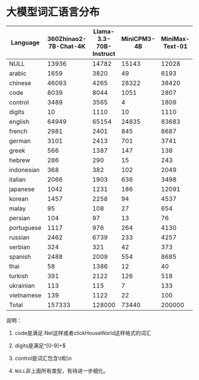 # 大模型词汇语言分布

| Language | 360Zhinao2-7B-Chat-4K | Llama-3.3-70B-Instruct | MiniCPM3-4B | MiniMax-Text-01 | Mistral-7B-Instruct-v0.3 | Phi-3.5-mini-instruct | RWKV | Yi-1.5-34B-Chat | deepseek_v3 | gemma-2-9b-it | glm-4-9b-chat | gpt-4o | internlm3-8b-instruct | qwen2.5-72b | telechat-7B |
|----------|---|---|---|---|---|---|---|---|---|---|---|---|---|---|---|
| NULL | 13936 | 14782 | 15143 | 12028 | 8692 | 8864 | 34587 | 11027 | 9490 | 65009 | 11588 | 33598 | 30303 | 18171 | 16595 |
| arabic | 1659 | 3820 | 49 | 6193 | 74 | 64 | 109 | 24 | 3222 | 6160 | 2030 | 8101 | 13126 | 3670 | 37 |
| chinese | 46093 | 4265 | 28322 | 38420 | 1459 | 700 | 8244 | 21356 | 35184 | 21762 | 28478 | 7449 | 10364 | 24966 | 29919 |
| code | 8039 | 8044 | 1051 | 2807 | 75 | 54 | 96 | 1120 | 1226 | 2520 | 8041 | 4744 | 269 | 8039 | 785 |
| control | 3489 | 3565 | 4 | 1809 | 1 | 1 | 81 | 9 | 1011 | 64 | 3489 | 3381 | 0 | 3488 | 790 |
| digits | 10 | 1110 | 10 | 1110 | 10 | 10 | 110 | 10 | 1110 | 10 | 541 | 1110 | 10 | 10 | 2619 |
| english | 64949 | 65154 | 24835 | 83683 | 16434 | 13786 | 16045 | 25477 | 55530 | 90145 | 67207 | 88473 | 26858 | 63637 | 67721 |
| french | 2981 | 2401 | 845 | 8687 | 872 | 1252 | 676 | 871 | 2427 | 8421 | 3181 | 5772 | 1325 | 2574 | 9945 |
| german | 3101 | 2413 | 701 | 3741 | 886 | 1474 | 562 | 727 | 2420 | 9632 | 3646 | 6646 | 5616 | 2470 | 2959 |
| greek | 566 | 1387 | 147 | 138 | 62 | 65 | 118 | 28 | 625 | 1248 | 839 | 1510 | 79 | 137 | 195 |
| hebrew | 286 | 290 | 15 | 243 | 38 | 36 | 40 | 4 | 712 | 1314 | 286 | 2597 | 14 | 3426 | 157 |
| indonesian | 368 | 382 | 102 | 2049 | 74 | 72 | 78 | 99 | 541 | 2003 | 379 | 1069 | 245 | 342 | 3723 |
| italian | 2066 | 1903 | 636 | 3498 | 629 | 824 | 433 | 686 | 1835 | 6378 | 2493 | 3596 | 1098 | 1865 | 3593 |
| japanese | 1042 | 1231 | 186 | 12091 | 170 | 166 | 486 | 102 | 970 | 7338 | 1076 | 986 | 111 | 2215 | 368 |
| korean | 1457 | 2258 | 94 | 4537 | 347 | 113 | 1044 | 29 | 1132 | 2320 | 557 | 2385 | 6407 | 3483 | 360 |
| malay | 95 | 108 | 27 | 654 | 23 | 21 | 22 | 23 | 178 | 684 | 101 | 357 | 113 | 89 | 1175 |
| persian | 104 | 97 | 13 | 76 | 15 | 17 | 12 | 14 | 44 | 71 | 101 | 109 | 24 | 97 | 63 |
| portuguese | 1117 | 976 | 264 | 4130 | 275 | 387 | 269 | 274 | 973 | 3836 | 1302 | 3269 | 650 | 1078 | 5029 |
| russian | 2462 | 6739 | 233 | 4257 | 1793 | 3013 | 1702 | 1237 | 5398 | 13418 | 9967 | 14473 | 16221 | 4348 | 961 |
| serbian | 324 | 321 | 42 | 373 | 39 | 41 | 32 | 36 | 221 | 265 | 311 | 516 | 483 | 286 | 250 |
| spanish | 2488 | 2009 | 554 | 8685 | 612 | 846 | 469 | 548 | 1961 | 8808 | 2867 | 5533 | 1116 | 2080 | 8948 |
| thai | 58 | 1386 | 12 | 40 | 57 | 44 | 58 | 3 | 1247 | 1287 | 58 | 1561 | 9081 | 2570 | 48 |
| turkish | 391 | 2122 | 126 | 518 | 100 | 118 | 158 | 257 | 290 | 1938 | 790 | 1714 | 325 | 1345 | 733 |
| ukrainian | 113 | 115 | 7 | 133 | 8 | 7 | 7 | 8 | 63 | 49 | 116 | 130 | 22 | 116 | 111 |
| vietnamese | 139 | 1122 | 22 | 100 | 23 | 25 | 91 | 23 | 190 | 1320 | 808 | 921 | 4709 | 1141 | 3051 |
| Total | 157333 | 128000 | 73440 | 200000 | 32768 | 32000 | 65529 | 63992 | 128000 | 256000 | 150252 | 200000 | 128569 | 151643 | 160135 |
说明：

1. code是满足.Net这样或者clickHouseWorld这样格式的词汇

2. digits是满足^[0-9]+$

3. control是词汇包含\t和\n

4. `NULL`非上面所有类型，有待进一步细化。
